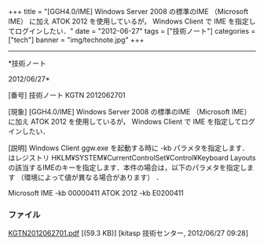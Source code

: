 ﻿+++
title = "[GGH4.0/IME] Windows Server 2008 の標準のIME （Microsoft IME） に加え ATOK 2012 を使用しているが， Windows Client で IME を指定してログインしたい．"
date = "2012-06-27"
tags = ["技術ノート"]
categories = ["tech"]
banner = "img/technote.jpg"
+++

-----------------------------------------------------------------------------------------------------------------------------

*技術ノート

2012/06/27*


[番号]
技術ノート KGTN 2012062701

[現象]
[GGH4.0/IME] Windows Server 2008 の標準のIME （Microsoft IME） に加え
ATOK 2012 を使用しているが， Windows Client で IME
を指定してログインしたい．

[説明]
Windows Client ggw.exe を起動する時に -kb <Keyboard Layout>
パラメタを指定します． <Keyboard Layout> はレジストリ
HKLM¥SYSTEM¥CurrentControlSet¥Control¥Keyboard Layouts
の該当するIMEのキーを指定します．本件の場合は，以下のパラメタを指定します
（環境によって値が異なる場合があります） ．

Microsoft IME -kb 00000411
ATOK 2012 -kb E0200411


### ファイル

 
 


[KGTN2012062701.pdf](http://techreport.kitasp.net/attachments/download/925/KGTN2012062701.pdf)
 [(59.3 KB)] [kitasp 技術センター, 2012/06/27
09:28]


 


 

